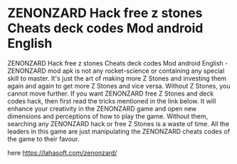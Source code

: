 # ZENONZARD Hack free z stones Cheats deck codes Mod android English

ZENONZARD Hack free z stones Cheats deck codes Mod android English - ZENONZARD mod apk is not any rocket-science or containing any special skill to master. It's just the art of making more Z Stones and investing them again and again to get more Z Stones and vice versa. Without Z Stones, you cannot move further. If you want ZENONZARD free Z Stones and deck codes hack, then first read the tricks mentioned in the link below. It will enhance your creativity in the ZENONZARD game and open new dimensions and perceptions of how to play the game. Without them, searching any ZENONZARD hack or free Z Stones is a waste of time. All the leaders in this game are just manipulating the ZENONZARD cheats codes of the game to their favour.

here https://lahasoft.com/zenonzard/


